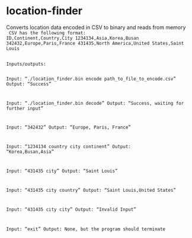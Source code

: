 # location-finder
Converts location data encoded in CSV to binary and reads from memory<br/>
<code>
CSV has the following format:
ID,Continent,Country,City
1234134,Asia,Korea,Busan
342432,Europe,Paris,France
431435,North America,United States,Saint Louis
</code>

<code>
Inputs/outputs:

Input: “./location_finder.bin encode path_to_file_to_encode.csv”
Output: “Success”

Input: “./location_finder.bin decode”
Output: “Success, waiting for further input”

Input: “342432”
Output: “Europe, Paris, France”

Input: “1234134 country city continent”
Output: “Korea,Busan,Asia”

Input: “431435 city”
Output: “Saint Louis”

Input: “431435 city country”
Output: “Saint Louis,United States”

Input: “431435 city city”
Output: “Invalid Input”

Input: “exit”
Output: None, but the program should terminate
</code>
